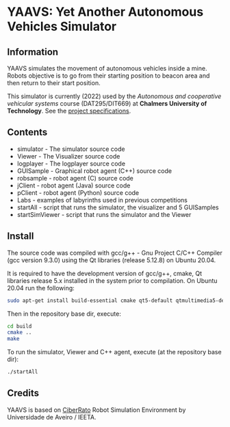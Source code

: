 # YAAVS: Yet Another Autonomous Vehicles Simulator  

## Information

YAAVS simulates the movement of autonomous vehicles inside a mine.  
Robots objective is to go from their starting position to beacon area and then return to their start position.

This simulator is currently (2022) used by the *Autonomous and cooperative vehicular systems* course (DAT295/DIT669) at **Chalmers University of Technology**.
See the [project specifications](docs/project2022.md).

## Contents

* simulator -           The simulator source code
* Viewer -              The Visualizer source code
* logplayer -           The logplayer source code
* GUISample -           Graphical robot agent (C++) source code
* robsample -           robot agent (C) source code
* jClient -             robot agent (Java) source code
* pClient -             robot agent (Python) source code
* Labs -                examples of labyrinths used in previous competitions
* startAll -            script that runs the simulator, the visualizer and 5 GUISamples
* startSimViewer -      script that runs the simulator and the Viewer

## Install

The source code was compiled with gcc/g++ - Gnu Project C/C++ Compiler
(gcc version  9.3.0) using the Qt libraries (release 5.12.8) on Ubuntu 20.04.

It is required to have the development version of gcc/g++, cmake, Qt libraries
release 5.x installed in the system prior to compilation.
On Ubuntu 20.04 run the following:
```bash
sudo apt-get install build-essential cmake qt5-default qtmultimedia5-dev
```

Then in the repository base dir, execute:
```bash
cd build
cmake ..
make
```

To run the simulator, Viewer and C++ agent, execute (at the repository base dir):
```bash
./startAll
```

## Credits

YAAVS is based on [CiberRato](https://github.com/iris-ua/ciberRatoTools) Robot Simulation Environment by Universidade de Aveiro / IEETA.
